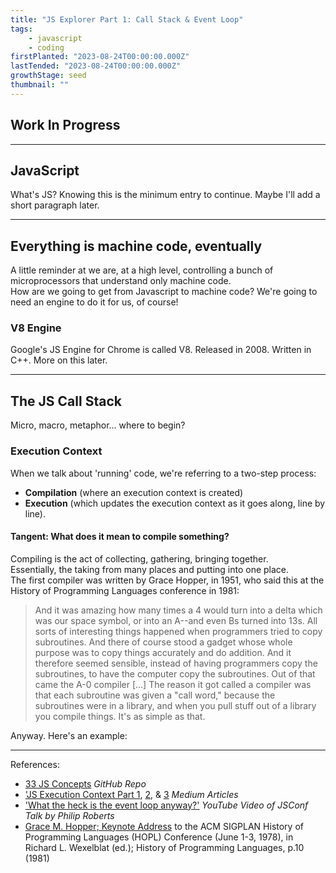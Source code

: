 ```yaml
---
title: "JS Explorer Part 1: Call Stack & Event Loop"
tags: 
    - javascript
    - coding
firstPlanted: "2023-08-24T00:00:00.000Z"
lastTended: "2023-08-24T00:00:00.000Z"
growthStage: seed
thumbnail: ""
---
```


## Work In Progress

---

## JavaScript

What's JS? Knowing this is the minimum entry to continue. Maybe I'll add a short paragraph later. 

---

## Everything is machine code, eventually
A little reminder at we are, at a high level, controlling a bunch of microprocessors that understand only machine code.  
How are we going to get from Javascript to machine code? We're going to need an engine to do it for us, of course! 

### V8 Engine
Google's JS Engine for Chrome is called V8. Released in 2008. Written in C++. More on this later.

<note-polaroid-image
    src="33-javascript-concepts/v8-architecture-1.png"
    alt="Image shows an architectural diagram of Google's V8 engine. Named components include the Parser, AST, Interpreter, Heap, Profiler, and Compiler"
    caption="Here's a handy diagram"
    sourcelink="https://blog.bitsrc.io/how-does-javascript-really-work-part-1-7681dd54a36d"
    sourcetext="blog.bitsrc.io">
</note-polaroid-image>

---

## The JS Call Stack
Micro, macro, metaphor... where to begin? 

<note-illustration-image
    src="33-javascript-concepts/FILENAME.png"
    alt="The stack is a Last In First Out Structure, as illustrated by a stack of plates."
    caption="The stack is a Last In First Out Structure">
</note-illustration-image>

### Execution Context
When we talk about 'running' code, we're referring to a two-step process:
- **Compilation** (where an execution context is created) 
- **Execution** (which updates the execution context as it goes along, line by line).


#### Tangent: What does it mean to compile something?
Compiling is the act of collecting, gathering, bringing together.   
Essentially, the taking from many places and putting into one place.  
The first compiler was written by Grace Hopper, in 1951, who said this at the History of Programming Languages conference in 1981:  

> And it was amazing how many times a 4 would turn into a delta which was our space symbol, or into an A--and even Bs turned into 13s. All sorts of interesting things happened when programmers tried to copy subroutines. And there of course stood a gadget whose whole purpose was to copy things accurately and do addition. And it therefore seemed sensible, instead of having programmers copy the subroutines, to have the computer copy the subroutines. Out of that came the A-0 compiler [...] The reason it got called a compiler was that each subroutine was given a "call word," because the subroutines were in a library, and when you pull stuff out of a library you compile things. It's as simple as that.

Anyway. Here's an example: 

---
References: 
- [33 JS Concepts](https://github.com/leonardomso/33-js-concepts) *GitHub Repo*
- ['JS Execution Context Part 1](https://cabulous.medium.com/javascript-execution-context-part-1-from-compiling-to-execution-84c11c0660f5), [2](https://cabulous.medium.com/javascript-execution-context-part-2-call-stack-and-multiple-execution-contexts-dbe428a94190), & [3](https://cabulous.medium.com/javascript-execution-context-lexical-environment-and-block-scope-part-3-fc2551c92ce0) *Medium Articles*
- ['What the heck is the event loop anyway?'](https://www.youtube.com/watch?v=8aGhZQkoFbQ) *YouTube Video of JSConf Talk by Philip Roberts*
- [Grace M. Hopper; Keynote Address](https://dl.acm.org/doi/10.1145/800025.1198341) to the ACM SIGPLAN History of Programming Languages (HOPL) Conference (June 1-3, 1978), in Richard L. Wexelblat (ed.); History of Programming Languages, p.10 (1981)